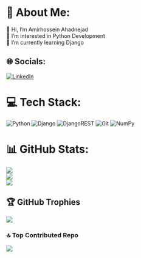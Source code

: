 # 💫 About Me:
👋 Hi, I’m Amirhossein Ahadnejad<br>👀 I’m interested in Python Development<br>🌱 I’m currently learning Django


## 🌐 Socials:
[![LinkedIn](https://img.shields.io/badge/LinkedIn-%230077B5.svg?logo=linkedin&logoColor=white)](https://linkedin.com/in/amirahadnejad) 

# 💻 Tech Stack:
![Python](https://img.shields.io/badge/python-3670A0?style=for-the-badge&logo=python&logoColor=ffdd54) ![Django](https://img.shields.io/badge/django-%23092E20.svg?style=for-the-badge&logo=django&logoColor=white) ![DjangoREST](https://img.shields.io/badge/DJANGO-REST-ff1709?style=for-the-badge&logo=django&logoColor=white&color=ff1709&labelColor=gray) ![Git](https://img.shields.io/badge/git-%23F05033.svg?style=for-the-badge&logo=git&logoColor=white) ![NumPy](https://img.shields.io/badge/numpy-%23013243.svg?style=for-the-badge&logo=numpy&logoColor=white)
# 📊 GitHub Stats:
![](https://github-readme-stats.vercel.app/api?username=amahadnejad&theme=shadow_blue&hide_border=false&include_all_commits=true&count_private=true)<br/>
![](https://github-readme-streak-stats.herokuapp.com/?user=amahadnejad&theme=shadow_blue&hide_border=false)<br/>
![](https://github-readme-stats.vercel.app/api/top-langs/?username=amahadnejad&theme=shadow_blue&hide_border=false&include_all_commits=true&count_private=true&layout=compact)

## 🏆 GitHub Trophies
![](https://github-profile-trophy.vercel.app/?username=amahadnejad&theme=monokai&no-frame=false&no-bg=false&margin-w=4)

### 🔝 Top Contributed Repo
![](https://github-contributor-stats.vercel.app/api?username=amahadnejad&limit=5&theme=dark&combine_all_yearly_contributions=true)

<!-- Proudly created with GPRM ( https://gprm.itsvg.in ) -->
